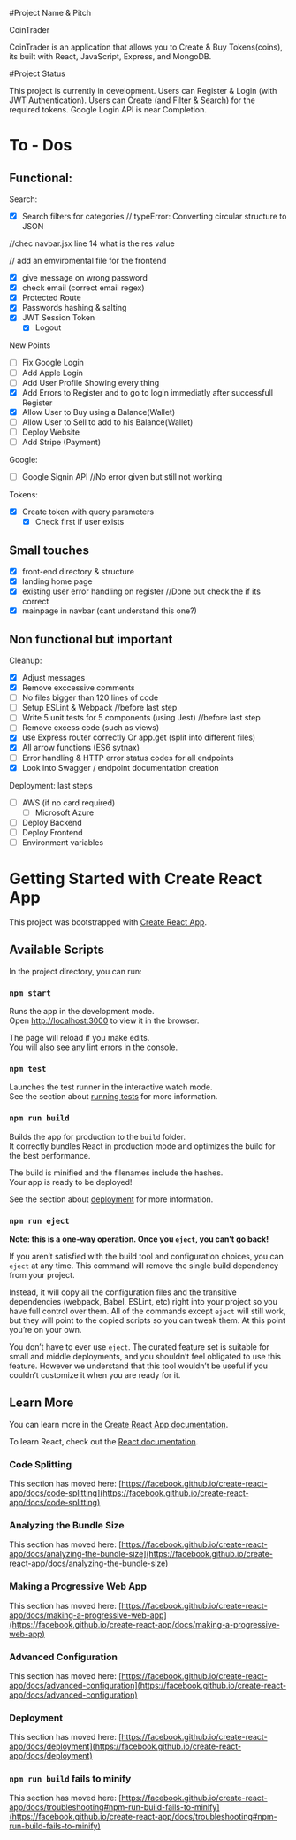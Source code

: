 #Project Name & Pitch

CoinTrader

CoinTrader is an application that allows you to Create & Buy Tokens(coins),
its built with React, JavaScript, Express, and MongoDB.

#Project Status

This project is currently in development. Users can Register & Login (with JWT Authentication).
Users can Create (and Filter & Search) for the required tokens.
Google Login API is near Completion.

# To - Dos

## Functional:

Search:

- [x] Search filters for categories // typeError: Converting circular structure to JSON

//chec navbar.jsx line 14 what is the res value

// add an emviromental file for the frontend

- [x] give message on wrong password
- [x] check email (correct email regex)
- [x] Protected Route
- [x] Passwords hashing & salting
- [x] JWT Session Token
  - [x] Logout

New Points

- [ ] Fix Google Login
- [ ] Add Apple Login
- [ ] Add User Profile Showing every thing
- [x] Add Errors to Register and to go to login immediatly after successfull Register
- [x] Allow User to Buy using a Balance(Wallet)
- [ ] Allow User to Sell to add to his Balance(Wallet)
- [ ] Deploy Website
- [ ] Add Stripe (Payment)

Google:

- [ ] Google Signin API //No error given but still not working

Tokens:

- [x] Create token with query parameters
  - [x] Check first if user exists

## Small touches

- [x] front-end directory & structure
- [x] landing home page
- [x] existing user error handling on register //Done but check the if its correct
- [x] mainpage in navbar (cant understand this one?)

## Non functional but important

Cleanup:

- [x] Adjust messages
- [x] Remove exccessive comments
- [ ] No files bigger than 120 lines of code
- [ ] Setup ESLint & Webpack //before last step
- [ ] Write 5 unit tests for 5 components (using Jest) //before last step
- [ ] Remove excess code (such as views)
- [x] use Express router correctly Or app.get (split into different files)
- [x] All arrow functions (ES6 sytnax)
- [ ] Error handling & HTTP error status codes for all endpoints
- [x] Look into Swagger / endpoint documentation creation

Deployment: last steps

- [ ] AWS (if no card required)
  - [ ] Microsoft Azure
- [ ] Deploy Backend
- [ ] Deploy Frontend
- [ ] Environment variables

# Getting Started with Create React App

This project was bootstrapped with [Create React App](https://github.com/facebook/create-react-app).

## Available Scripts

In the project directory, you can run:

### `npm start`

Runs the app in the development mode.\
Open [http://localhost:3000](http://localhost:3000) to view it in the browser.

The page will reload if you make edits.\
You will also see any lint errors in the console.

### `npm test`

Launches the test runner in the interactive watch mode.\
See the section about [running tests](https://facebook.github.io/create-react-app/docs/running-tests) for more information.

### `npm run build`

Builds the app for production to the `build` folder.\
It correctly bundles React in production mode and optimizes the build for the best performance.

The build is minified and the filenames include the hashes.\
Your app is ready to be deployed!

See the section about [deployment](https://facebook.github.io/create-react-app/docs/deployment) for more information.

### `npm run eject`

**Note: this is a one-way operation. Once you `eject`, you can’t go back!**

If you aren’t satisfied with the build tool and configuration choices, you can `eject` at any time. This command will remove the single build dependency from your project.

Instead, it will copy all the configuration files and the transitive dependencies (webpack, Babel, ESLint, etc) right into your project so you have full control over them. All of the commands except `eject` will still work, but they will point to the copied scripts so you can tweak them. At this point you’re on your own.

You don’t have to ever use `eject`. The curated feature set is suitable for small and middle deployments, and you shouldn’t feel obligated to use this feature. However we understand that this tool wouldn’t be useful if you couldn’t customize it when you are ready for it.

## Learn More

You can learn more in the [Create React App documentation](https://facebook.github.io/create-react-app/docs/getting-started).

To learn React, check out the [React documentation](https://reactjs.org/).

### Code Splitting

This section has moved here: [https://facebook.github.io/create-react-app/docs/code-splitting](https://facebook.github.io/create-react-app/docs/code-splitting)

### Analyzing the Bundle Size

This section has moved here: [https://facebook.github.io/create-react-app/docs/analyzing-the-bundle-size](https://facebook.github.io/create-react-app/docs/analyzing-the-bundle-size)

### Making a Progressive Web App

This section has moved here: [https://facebook.github.io/create-react-app/docs/making-a-progressive-web-app](https://facebook.github.io/create-react-app/docs/making-a-progressive-web-app)

### Advanced Configuration

This section has moved here: [https://facebook.github.io/create-react-app/docs/advanced-configuration](https://facebook.github.io/create-react-app/docs/advanced-configuration)

### Deployment

This section has moved here: [https://facebook.github.io/create-react-app/docs/deployment](https://facebook.github.io/create-react-app/docs/deployment)

### `npm run build` fails to minify

This section has moved here: [https://facebook.github.io/create-react-app/docs/troubleshooting#npm-run-build-fails-to-minify](https://facebook.github.io/create-react-app/docs/troubleshooting#npm-run-build-fails-to-minify)

